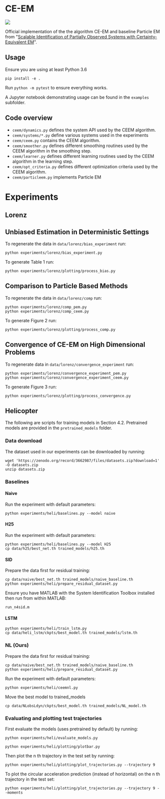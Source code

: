 # CE-EM

[![](https://img.shields.io/badge/docs-CE--EM-green)](https://sisl.github.io/CEEM/)

Official implementation of the the algorithm CE-EM and baseline Particle EM from "[Scalable Identification of Partially Observed Systems with Certainty-Equivalent EM](https://arxiv.org/abs/2006.11615)".

## Usage

Ensure you are using at least Python 3.6

```
pip install -e .
```

Run `python -m pytest` to ensure everything works.

A Jupyter notebook demonstrating usage can be found in the `examples` subfolder.

## Code overview

- `ceem/dynamics.py` defines the system API used by the CEEM algorithm.
- `ceem/systems/*.py` define various systems used in the experiments
- `ceem/ceem.py` contains the CEEM algorithm.
- `ceem/smoother.py` defines different smoothing routines used by the CEEM algorithm in the smoothing step.
- `ceem/learner.py` defines different learning routines used by the CEEM algorithm in the learning step.
- `ceem/opt_criteria.py` defines different optimization criteria used by the CEEM algorithm.
- `ceem/particleem.py` implements Particle EM

# Experiments

## Lorenz 

## Unbiased Estimation in Deterministic Settings

To regenerate the data in `data/lorenz/bias_experiment` run:
```
python experiments/lorenz/bias_experiment.py
```
To generate Table 1 run:
```
python experiments/lorenz/plotting/process_bias.py
```

## Comparison to Particle Based Methods

To regenerate the data in `data/lorenz/comp` run:
```
python experiments/lorenz/comp_pem.py
python experiments/lorenz/comp_ceem.py
```
To generate Figure 2 run:
```
python experiments/lorenz/plotting/process_comp.py
```

## Convergence of CE-EM on High Dimensional Problems

To regenerate data in `data/lorenz/convergence_experiment` run:
```
python experiments/lorenz/convergence_experiment_pem.py
python experiments/lorenz/convergence_experiment_ceem.py
```
To generate Figure 3 run:
```
python experiments/lorenz/plotting/process_convergence.py
```

## Helicopter

The following are scripts for training models in Section 4.2.
Pretrained models are provided in the `pretrained_models` folder.

### Data download
The dataset used in our experiments can be downloaded by running:
```
wget 'https://zenodo.org/record/3662987/files/datasets.zip?download=1' -O datasets.zip
unzip datasets.zip
```

### Baselines
#### Naive

Run the experiment with default parameters:
```
python experiments/heli/baselines.py --model naive
```
#### H25

Run the experiment with default parameters:
```
python experiments/heli/baselines.py --model H25
cp data/h25/best_net.th trained_models/h25.th
```

#### SID

Prepare the data first for residual training:
```
cp data/naive/best_net.th trained_models/naive_baseline.th
python experiments/heli/prepare_residual_dataset.py
```

Ensure you have MATLAB with the System Identification Toolbox installed then run from within MATLAB:
```
run_n4sid.m
```

#### LSTM
```
python experiments/heli/train_lstm.py
cp data/heli_lstm/ckpts/best_model.th trained_models/lstm.th
```

### NL (Ours)

Prepare the data first for residual training:
```
cp data/naive/best_net.th trained_models/naive_baseline.th
python experiments/heli/prepare_residual_dataset.py
```

Run the experiment with default parameters:
```
python experiments/heli/ceemnl.py 
```

Move the best model to trained_models
```
cp data/NLobsLdyn/ckpts/best_model.th trained_models/NL_model.th
```

### Evaluating and plotting test trajectories

First evaluate the models (uses pretrained by default) by running:

```
python experiments/heli/evaluate_models.py
```

```
python experiments/heli/plotting/plotbar.py
```

Then plot the n th trajectory in the test set by running:

```
python experiments/heli/plotting/plot_trajectories.py --trajectory 9
```

To plot the circular acceleration prediction (instead of horizontal) on the n th trajectory in the test set:

```
python experiments/heli/plotting/plot_trajectories.py --trajectory 9 --moments
```
